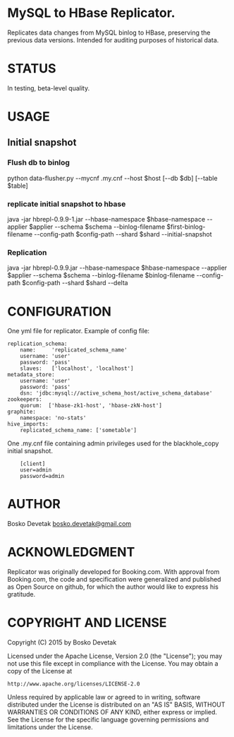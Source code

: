 # MySQL to HBase Replicator.
Replicates data changes from MySQL binlog to HBase, preserving the previous data versions. Intended
for auditing purposes of historical data.

# STATUS
In testing, beta-level quality.

# USAGE

## Initial snapshot

### Flush db to binlog
python data-flusher.py --mycnf .my.cnf --host $host [--db $db] [--table $table]

### replicate initial snapshot to hbase
java -jar hbrepl-0.9.9-1.jar --hbase-namespace $hbase-namespace --applier $applier --schema $schema --binlog-filename $first-binlog-filename --config-path $config-path --shard $shard --initial-snapshot

### Replication
java -jar hbrepl-0.9.9.jar --hbase-namespace $hbase-namespace --applier $applier --schema $schema --binlog-filename $binlog-filename --config-path $config-path --shard $shard --delta

# CONFIGURATION
One yml file for replicator. Example of config file:

    replication_schema:
        name:     'replicated_schema_name'
        username: 'user'
        password: 'pass'
        slaves:   ['localhost', 'localhost']
    metadata_store:
        username: 'user'
        password: 'pass'
        dsn: 'jdbc:mysql://active_schema_host/active_schema_database'
    zookeepers:
        quorum:  ['hbase-zk1-host', 'hbase-zkN-host']
    graphite:
        namespace: 'no-stats'
    hive_imports:
        replicated_schema_name: ['sometable']

One .my.cnf file containing admin privileges used for the blackhole_copy initial snapshot.
````
    [client]
    user=admin
    password=admin
````

# AUTHOR
Bosko Devetak <bosko.devetak@gmail.com>

# ACKNOWLEDGMENT
Replicator was originally developed for Booking.com. With approval from Booking.com, the code and specification were generalized and published as Open Source on github, for which the author would like to express his gratitude.

# COPYRIGHT AND LICENSE
Copyright (C) 2015 by Bosko Devetak

Licensed under the Apache License, Version 2.0 (the "License");
you may not use this file except in compliance with the License.
You may obtain a copy of the License at

    http://www.apache.org/licenses/LICENSE-2.0

Unless required by applicable law or agreed to in writing, software
distributed under the License is distributed on an "AS IS" BASIS,
WITHOUT WARRANTIES OR CONDITIONS OF ANY KIND, either express or implied.
See the License for the specific language governing permissions and
limitations under the License.

